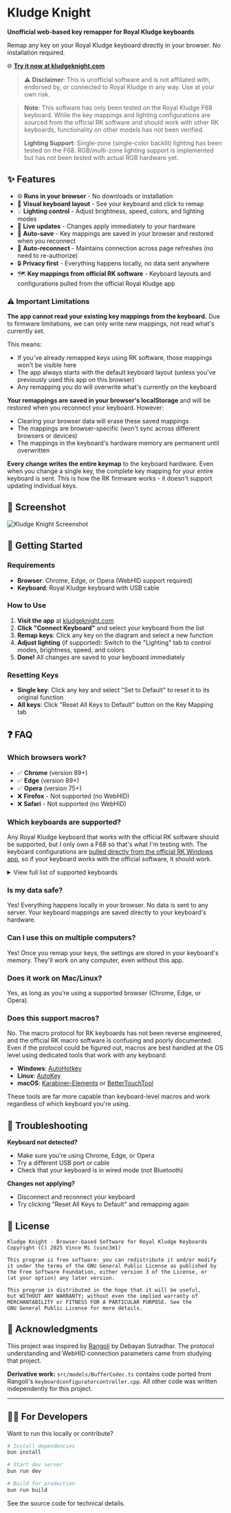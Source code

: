 # Kludge Knight

**Unofficial web-based key remapper for Royal Kludge keyboards**

Remap any key on your Royal Kludge keyboard directly in your browser. No installation required.

🌐 **[Try it now at kludgeknight.com](https://www.kludgeknight.com/)**

> ⚠️ **Disclaimer**: This is unofficial software and is not affiliated with, endorsed by, or connected to Royal Kludge in any way. Use at your own risk.

> **Note**: This software has only been tested on the Royal Kludge F68 keyboard. While the key mappings and lighting configurations are sourced from the official RK software and should work with other RK keyboards, functionality on other models has not been verified.
>
> **Lighting Support**: Single-zone (single-color backlit) lighting has been tested on the F68. RGB/multi-zone lighting support is implemented but has not been tested with actual RGB hardware yet.

## ✨ Features

- 🌐 **Runs in your browser** - No downloads or installation
- 🎹 **Visual keyboard layout** - See your keyboard and click to remap
- 💡 **Lighting control** - Adjust brightness, speed, colors, and lighting modes
- 🔄 **Live updates** - Changes apply immediately to your hardware
- 💾 **Auto-save** - Key mappings are saved in your browser and restored when you reconnect
- 🔌 **Auto-reconnect** - Maintains connection across page refreshes (no need to re-authorize)
- 🔒 **Privacy first** - Everything happens locally, no data sent anywhere
- 🗺️ **Key mappings from official RK software** - Keyboard layouts and configurations pulled from the official Royal Kludge app

### ⚠️ Important Limitations

**The app cannot read your existing key mappings from the keyboard.** Due to firmware limitations, we can only write new mappings, not read what's currently set.

This means:
- If you've already remapped keys using RK software, those mappings won't be visible here
- The app always starts with the default keyboard layout (unless you've previously used this app on this browser)
- Any remapping you do will overwrite what's currently on the keyboard

**Your remappings are saved in your browser's localStorage** and will be restored when you reconnect your keyboard. However:
- Clearing your browser data will erase these saved mappings
- The mappings are browser-specific (won't sync across different browsers or devices)
- The mappings in the keyboard's hardware memory are permanent until overwritten

**Every change writes the entire keymap** to the keyboard hardware. Even when you change a single key, the complete key mapping for your entire keyboard is sent. This is how the RK firmware works - it doesn't support updating individual keys.

## 📸 Screenshot

![Kludge Knight Screenshot](screenshot.png)

## 🚀 Getting Started

### Requirements

- **Browser**: Chrome, Edge, or Opera (WebHID support required)
- **Keyboard**: Royal Kludge keyboard with USB cable

### How to Use

1. **Visit the app** at [kludgeknight.com](https://www.kludgeknight.com/)
2. **Click "Connect Keyboard"** and select your keyboard from the list
3. **Remap keys**: Click any key on the diagram and select a new function
4. **Adjust lighting** (if supported): Switch to the "Lighting" tab to control modes, brightness, speed, and colors
5. **Done!** All changes are saved to your keyboard immediately

### Resetting Keys

- **Single key**: Click any key and select "Set to Default" to reset it to its original function
- **All keys**: Click "Reset All Keys to Default" button on the Key Mapping tab

## ❓ FAQ

### Which browsers work?

- ✅ **Chrome** (version 89+)
- ✅ **Edge** (version 89+)
- ✅ **Opera** (version 75+)
- ❌ **Firefox** - Not supported (no WebHID)
- ❌ **Safari** - Not supported (no WebHID)

### Which keyboards are supported?

Any Royal Kludge keyboard that works with the official RK software should be supported, but I only own a F68 so that's what I'm testing with. The keyboard configurations are [pulled directly from the official RK Windows app](https://github.com/vinc3m1/rk-web/tree/main/public/rk/Dev), so if your keyboard works with the official software, it should work.

<details>
<summary>View full list of supported keyboards</summary>

- RK-G68 Keyboard
- RK-61 Keyboard
- RK100RGB Keyboard
- RK84RGB Keyboard
- RK857 Keyboard
- RK68RGB Bluetooth Dual Mode
- RK71RGB Keyboard
- RK68Plus Keyboard
- RK71RGB Wireless
- RK61RGB Wired Keyboard
- RK100RGB Wireless Keyboard
- RK71RGB Wired Keyboard
- RK87RGB Keyboard
- RK987RGB
- RK987RGB Wired Keyboard
- RK61RGB ISO Return Keyboard
- RK-G68RGB-UK Keyboard
- RK68RGB Wired Keyboard
- G68RGB ISO Return Keyboard
- RK61 RGB Bluetooth Dual Mode
- RK100PRO Keyboard
- RK98 RGB Keyboard
- 68RGB Wired Keyboard
- G87RGB Wired Keyboard
- RK87T RGBWired Keyboard
- G87RGB Wired Keyboard
- RK96 RGB Keyboard
- RK87 Keyboard
- RK61RGB ISO ReturnWired
- RK68Pro Keyboard
- RK68ISO Return Keyboard
- RK750-100RGB Keyboard
- RK896 Keyboard
- RK98-100KRGB N Keyboard
- K87RGB N Keyboard
- RK87RGB N Wired Keyboard
- RK920RGB Keyboard
- RK858  61   Keyboard
- RK98Wired-100KRGB Keyboard
- RK98Wired-100K N RGB Keyboard
- RK61RGB N Keyboard
- RK84N RGB Keyboard
- RK100RGB N Keyboard
- RK61RGB N ISO Return Keyboard
- RK71RGB N Wired Keyboard
- RK883RGB N Wired Keyboard
- RK71RGB N BT Keyboard
- G68 Keyboard
- RK61 Keyboard
- RK100 Keyboard
- RK857 Single
- RK68 Bluetooth Dual Mode
- RK71 Keyboard
- RK71 Bluetooth Dual Mode
- RK-68Plus
- RK987 Single Color
- RK96 Keyboard
- RK SINK104 Keyboard
- RK61 Bluetooth Dual Mode
- RK960 Keyboard
- RK61ISO Return Keyboard
- RK87(882) Keyboard
- RK87(882) Wired Keyboard
- RK932 Keyboard
- RK68 a switch Keyboard
- RK89 Keyboard
- RK857 Single
- RK92RGB N Keyboard
- RK89RGB Keyboard
- RK84Pro N RGB Keyboard
- RK61 N RGB Bluetooth Dual Mode
- RK Round RGB Keyboard
- RK-H87RGB Keyboard
- RK84 RGB ISO Return Keyboard
- RK61plus RGB Keyboard
- RK61 N RGB Bluetooth Dual Mode
- RK-R87RGB Wired Keyboard
- RK-R87 Wired Keyboard
- RK987RGB N  Keyboard
- RKG68RGB N Keyboard
- RK68plus RGB N Keyboard
- RK68RGB N Bluetooth Dual Mode
- RK68 N ISO Return Keyboard Bluetooth
- RK71RGB N Keyboard
- RK-H81RGB
- RK84RGB N Wired Keyboard
- RK68RGB N Wired Keyboard
- RK987RGB 2.4G N Keyboard
- RK937RGB Wired Keyboaed
- RK-R104 Single
- RK-R104 RGB
- R87RGB
- RK104 RGB Wired
- RK61RGB N Wired Keyboard
- RK87RGB ISO Return Keyboard
- RK932RGB Keyboard
- RK-R87S
- RK-S87 RGB Wired Keyboard
- RK-S87 RGB Keyboard
- RKG68 RGB N Wired Keyboard
- RK-H81RGB-N
- RK-M75
- R98-RGB2.0
- RK868RGB Wired keyboard
- RK932RGB
- RK-G98
- R75RGB
- RK-R75
- R75RGB wired
- RK98 Single Color Wired
- RK-M75RGB New layout
- RK98 Single three-mode
- RK-S75RGB
- RK-G98 Single three-mode
- RK-H81RGB-N
- RK SPLIT70 three-mode
- RK-R65RGB
- RK-M75 ISO Return Keyboard
- RK S98RGB
- RK-R104
- RK-F68
- RK-S108RGB
- RK-R65RGB Wired Keyboard
- RK-R75RGBSingle mode
- RK98RGB ISO Keyboard
- RK-R65RGBSingle mode
- RK-M75N ISO Return Keyboard
- RK-R75 ISO Return Keyboard
- RK-S98RGB-New
- R65RGB ISO Keyboard
- RK104 RGB three-mode
- RK S85
- R87PRO
- RK 61
- RK N80
- RK M87
- R87PRO
- RK-S98RGB ISO Return Keyboard
- RK96 ISO Return Keyboard
- RK61plus ISO Return Keyboard
- R87PRO
- Sink87G
- RK N99
- RK F75 three-mode
- RK F75 Wired
- RK F75 three-mode
- RK M87 ISO Return Keyboard
- RK-R87 Wired Keyboard
- RK F75 Wired
- RK-R87 Wired Keyboard
- RK-S70 DE Keyboard
- RK M87 Keyboard
- RK T75
- RK L75 three-mode
- RK-R75 Keyboard
- RK-R65 Keyboard
- RK S85 ISO Return Keyboard
- M65
- RK L98 three-mode
- M70
- RK L75 Keyboard
- RK M65 Keyboard
- RK M70 Keyboard
- R98Pro Keyboard
- R98Pro Keyboard
- X87 Keyboard
- R98Pro Keyboard
- RK S108 Keyboard
- RK X87 Keyboard
- RK A70 Keyboard
- RK F99
- R98Pro DE Keyboard
- R98Pro FR Keyboard
- RK-S70 Keyboard
- RK-S70 FR Keyboard
- RK M70 DE Keyboard
- RK M70 FR Keyboard
- RK-S98 DE Keyboard
- R98Pro Keyboard
- RK M100 Keyboard
- RK M65 FR Keyboard
- RK M65 DE Keyboard
- RK-S98 TH Keyboard
- RK-S98 RU Keyboard
- RK-S98 Keyboard
- RK-S98 ES Keyboard
- RK G98 Keyboard
- RK100 Keyboard
- RK-S98 Keyboard
- RK-S98 Keyboard
- RK-S98 FR Keyboard
- RK A72 Keyboard
- RK L75 RU Keyboard
- RK L75 TH Keyboard

</details>

### Is my data safe?

Yes! Everything happens locally in your browser. No data is sent to any server. Your keyboard mappings are saved directly to your keyboard's hardware.

### Can I use this on multiple computers?

Yes! Once you remap your keys, the settings are stored in your keyboard's memory. They'll work on any computer, even without this app.

### Does it work on Mac/Linux?

Yes, as long as you're using a supported browser (Chrome, Edge, or Opera).

### Does this support macros?

No. The macro protocol for RK keyboards has not been reverse engineered, and the official RK macro software is confusing and poorly documented. Even if the protocol could be figured out, macros are best handled at the OS level using dedicated tools that work with any keyboard:
- **Windows**: [AutoHotkey](https://www.autohotkey.com/)
- **Linux**: [AutoKey](https://github.com/autokey/autokey)
- **macOS**: [Karabiner-Elements](https://karabiner-elements.pqrs.org/) or [BetterTouchTool](https://folivora.ai/)

These tools are far more capable than keyboard-level macros and work regardless of which keyboard you're using.

## 🐛 Troubleshooting

**Keyboard not detected?**
- Make sure you're using Chrome, Edge, or Opera
- Try a different USB port or cable
- Check that your keyboard is in wired mode (not Bluetooth)

**Changes not applying?**
- Disconnect and reconnect your keyboard
- Try clicking "Reset All Keys to Default" and remapping again

## 📄 License

```
Kludge Knight - Browser-based Software for Royal Kludge Keyboards
Copyright (C) 2025 Vince Mi (vinc3m1)

This program is free software: you can redistribute it and/or modify
it under the terms of the GNU General Public License as published by
the Free Software Foundation, either version 3 of the License, or
(at your option) any later version.

This program is distributed in the hope that it will be useful,
but WITHOUT ANY WARRANTY; without even the implied warranty of
MERCHANTABILITY or FITNESS FOR A PARTICULAR PURPOSE. See the
GNU General Public License for more details.
```

## 🙏 Acknowledgments

This project was inspired by [Rangoli](https://github.com/rnayabed/rangoli) by Debayan Sutradhar. The protocol understanding and WebHID connection parameters came from studying that project.

**Derivative work:** `src/models/BufferCodec.ts` contains code ported from Rangoli's `keyboardconfiguratorcontroller.cpp`. All other code was written independently for this project.

---

## 👨‍💻 For Developers

Want to run this locally or contribute?

```bash
# Install dependencies
bun install

# Start dev server
bun run dev

# Build for production
bun run build
```

See the source code for technical details.
